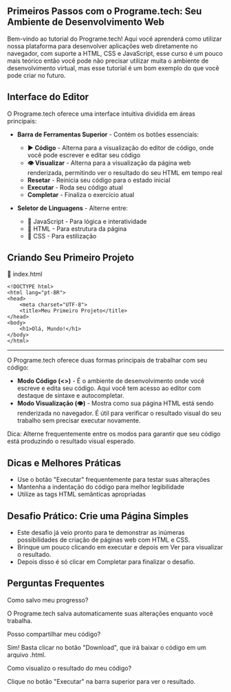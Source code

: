 Primeiros Passos com o Programe.tech: Seu Ambiente de Desenvolvimento Web
-------------------------------------------------------------------------

Bem-vindo ao tutorial do Programe.tech! Aqui você aprenderá como utilizar nossa plataforma para desenvolver aplicações web diretamente no navegador, com suporte a HTML, CSS e JavaScript, esse curso é um pouco mais teórico então você pode não precisar utilizar muita o ambiente de desenvolvimento virtual, mas esse tutorial é um bom exemplo do que você pode criar no futuro.

Interface do Editor
-------------------

O Programe.tech oferece uma interface intuitiva dividida em áreas principais:

* **Barra de Ferramentas Superior** \- Contém os botões essenciais:



    * **▶️ Código** \- Alterna para a visualização do editor de código, onde você pode escrever e editar seu código
    * **👁 Visualizar** \- Alterna para a visualização da página web renderizada, permitindo ver o resultado do seu HTML em tempo real
    * **Resetar** \- Reinicia seu código para o estado inicial
    * **Executar** \- Roda seu código atual
    * **Completar** \- Finaliza o exercício atual
* **Seletor de Linguagens** \- Alterne entre:
    * 📝 JavaScript - Para lógica e interatividade
    * 🔴 HTML - Para estrutura da página
    * 🔵 CSS - Para estilização

Criando Seu Primeiro Projeto
----------------------------

📄 index.html

    <!DOCTYPE html>
    <html lang="pt-BR">
    <head>
        <meta charset="UTF-8">
        <title>Meu Primeiro Projeto</title>
    </head>
    <body>
        <h1>Olá, Mundo!</h1>
    </body>
    </html>

--------------------------------------

O Programe.tech oferece duas formas principais de trabalhar com seu código:

* **Modo Código (<>)** \- É o ambiente de desenvolvimento onde você escreve e edita seu código. Aqui você tem acesso ao editor com destaque de sintaxe e autocompletar.
* **Modo Visualização (👁)** \- Mostra como sua página HTML está sendo renderizada no navegador. É útil para verificar o resultado visual do seu trabalho sem precisar executar novamente.

Dica: Alterne frequentemente entre os modos para garantir que seu código está produzindo o resultado visual esperado.

Dicas e Melhores Práticas
-------------------------

* Use o botão "Executar" frequentemente para testar suas alterações
* Mantenha a indentação do código para melhor legibilidade
* Utilize as tags HTML semânticas apropriadas



Desafio Prático: Crie uma Página Simples
----------------------------------------

* Este desafio já veio pronto para te demonstrar as inúmeras possibilidades de criação de páginas web com HTML e CSS.
* Brinque um pouco clicando em executar e depois em Ver para visualizar o resultado.
* Depois disso é só clicar em Completar para finalizar o desafio.

Perguntas Frequentes
--------------------

Como salvo meu progresso?

O Programe.tech salva automaticamente suas alterações enquanto você trabalha.

Posso compartilhar meu código?

Sim! Basta clicar no botão "Download", que irá baixar o código em um arquivo .html.

Como visualizo o resultado do meu código?

Clique no botão "Executar" na barra superior para ver o resultado.